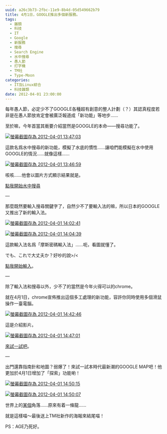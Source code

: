 ```yaml
---
uuid: a26c3b73-2fbc-11e9-8b4d-05d549662b79
title: 4月1日，GOOGLE推出多個新服務。
tags:
  - 雜類
  - 科技
  - IT
  - Google
  - 新服務
  - 搜尋
  - Search Engine
  - 水中搜尋
  - 愚人節
  - 打字機
  - TM社
  - Type-Moon
categories:
  - IT及Linux綜合
  - 科技雜類
date: 2012-04-01 23:00:00
---
```


每年愚人節，必定少不了GOOGLE各種超有創意的整人計劃（？）其認真程度若非是在愚人節放肯定會被廣泛報道成「新功能」等地步……

至於嘛，今年首當其衝要介紹當然是GOOGLE的本命——搜尋功能了。

[![](https://lenchan139.files.wordpress.com/2012/04/e89ea2e5b995e688aae59c96e5ad98e782ba-2012-04-01-134703.png?w=1024 "螢幕截圖存為 2012-04-01 13:47:03")](https://lenchan139.files.wordpress.com/2012/04/e89ea2e5b995e688aae59c96e5ad98e782ba-2012-04-01-134703.png)

這款名爲水中搜尋的新功能，模擬了水底的慣性……讓咱們能模擬在水中使用GOOGLE的情況……就像這樣……

[![](https://lenchan139.files.wordpress.com/2012/04/e89ea2e5b995e688aae59c96e5ad98e782ba-2012-04-01-134659.png?w=1024 "螢幕截圖存為 2012-04-01 13:46:59")](https://lenchan139.files.wordpress.com/2012/04/e89ea2e5b995e688aae59c96e5ad98e782ba-2012-04-01-134659.png)

咳咳……他會以圖片方式顯示結果就是。

[點我開始水中搜尋](http://www.google.cn/landing/shuixia/)

&#8212;

那麼既然要輸入搜尋關鍵字了，自然少不了要輸入法的嘛，所以日本的GOOGLE又推出了新的輸入法。

[![](https://lenchan139.files.wordpress.com/2012/04/e89ea2e5b995e688aae59c96e5ad98e782ba-2012-04-01-140241.png?w=1024 "螢幕截圖存為 2012-04-01 14:02:41")](https://lenchan139.files.wordpress.com/2012/04/e89ea2e5b995e688aae59c96e5ad98e782ba-2012-04-01-140241.png)

[![](https://lenchan139.files.wordpress.com/2012/04/e89ea2e5b995e688aae59c96e5ad98e782ba-2012-04-01-140439.png?w=1024 "螢幕截圖存為 2012-04-01 14:04:39")](https://lenchan139.files.wordpress.com/2012/04/e89ea2e5b995e688aae59c96e5ad98e782ba-2012-04-01-140439.png)

這款輸入法名爲「摩斯密碼輸入法」……呃，看圖就懂了。

でも、これで大丈夫か？好吵的說>/<

[點我開始輸入](http://www.google.co.jp/intl/ja/ime/-.-.html)。

&#8212;

除了輸入法和搜尋以外，少不了的當然是今年火得可以的chrome。

就在4月1日，chrome宣佈推出這個多工處理的新功能，容許你同時使用多個滑鼠操作一臺電腦。

[![](https://lenchan139.files.wordpress.com/2012/04/e89ea2e5b995e688aae59c96e5ad98e782ba-2012-04-01-144246.png?w=1024 "螢幕截圖存為 2012-04-01 14:42:46")](https://lenchan139.files.wordpress.com/2012/04/e89ea2e5b995e688aae59c96e5ad98e782ba-2012-04-01-144246.png)


這是介紹影片。

[![](https://lenchan139.files.wordpress.com/2012/04/e89ea2e5b995e688aae59c96e5ad98e782ba-2012-04-01-144701.png?w=1024 "螢幕截圖存為 2012-04-01 14:47:01")](https://lenchan139.files.wordpress.com/2012/04/e89ea2e5b995e688aae59c96e5ad98e782ba-2012-04-01-144701.png)

[來試一試吧](http://www.google.com/intl/zh-TW/chrome/multitask.html)。

&#8212;

出門還靠指南針和地圖？弱爆了！來試一試本時代最新潮的GOOGLE MAP吧！他更加於4月1日增加了「探索」功能喲！

[![](https://lenchan139.files.wordpress.com/2012/04/e89ea2e5b995e688aae59c96e5ad98e782ba-2012-04-01-145015.png?w=1024 "螢幕截圖存為 2012-04-01 14:50:15")](https://lenchan139.files.wordpress.com/2012/04/e89ea2e5b995e688aae59c96e5ad98e782ba-2012-04-01-145015.png)

[![](https://lenchan139.files.wordpress.com/2012/04/e89ea2e5b995e688aae59c96e5ad98e782ba-2012-04-01-145007.png?w=1024 "螢幕截圖存為 2012-04-01 14:50:07")](https://lenchan139.files.wordpress.com/2012/04/e89ea2e5b995e688aae59c96e5ad98e782ba-2012-04-01-145007.png)

世界上的[某個](http://maps.google.com.tw/maps?q=0.000000,0.000000&#038;hl=zh-TW&#038;ll=0,0&#038;spn=0.006137,0.010568&#038;sll=0,0&#038;sspn=140.755708,346.289063&#038;t=8&#038;brcurrent=3,0x0:0x0,0&#038;z=17)角落……原來有着一條龍……

就是這樣喵～最後送上TM社新作的海報來結尾喵！

PS：AGE乃死好。
